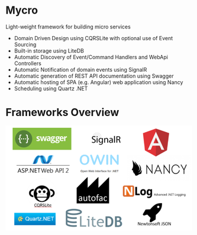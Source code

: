 # Mycro
Light-weight framework for building micro services

* Domain Driven Design using CQRSLite with optional use of Event Sourcing
* Built-in storage using LiteDB
* Automatic Discovery of Event/Command Handlers and WebApi Controllers
* Automatic Notification of domain events using SignalR
* Automatic generation of REST API documentation using Swagger
* Automatic hosting of SPA (e.g. Angular) web application using Nancy
* Scheduling using Quartz .NET

# Frameworks Overview

![frameworks used](https://github.com/pdeparcq/mycro/blob/master/Mycro/mycro.png)
